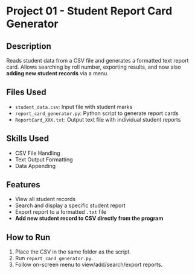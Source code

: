 # Project 01 - Student Report Card Generator

## Description
Reads student data from a CSV file and generates a formatted text report card. Allows searching by roll number, exporting results, and now also **adding new student records** via a menu.

## Files Used
- `student_data.csv`: Input file with student marks
- `report_card_generator.py`: Python script to generate report cards
- `ReportCard_XXX.txt`: Output text file with individual student reports

## Skills Used
- CSV File Handling
- Text Output Formatting
- Data Appending

## Features
- View all student records
- Search and display a specific student report
- Export report to a formatted `.txt` file
- **Add new student record to CSV directly from the program**

## How to Run
1. Place the CSV in the same folder as the script.
2. Run `report_card_generator.py`.
3. Follow on-screen menu to view/add/search/export reports.
